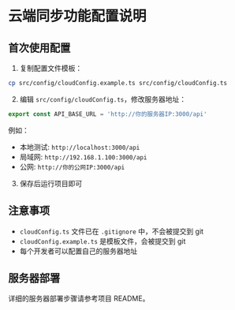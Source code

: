 # 云端同步功能配置说明

## 首次使用配置

1. 复制配置文件模板：
```bash
cp src/config/cloudConfig.example.ts src/config/cloudConfig.ts
```

2. 编辑 `src/config/cloudConfig.ts`，修改服务器地址：
```typescript
export const API_BASE_URL = 'http://你的服务器IP:3000/api'
```

例如：
- 本地测试: `http://localhost:3000/api`
- 局域网: `http://192.168.1.100:3000/api`
- 公网: `http://你的公网IP:3000/api`

3. 保存后运行项目即可

## 注意事项

- `cloudConfig.ts` 文件已在 `.gitignore` 中，不会被提交到 git
- `cloudConfig.example.ts` 是模板文件，会被提交到 git
- 每个开发者可以配置自己的服务器地址

## 服务器部署

详细的服务器部署步骤请参考项目 README。

